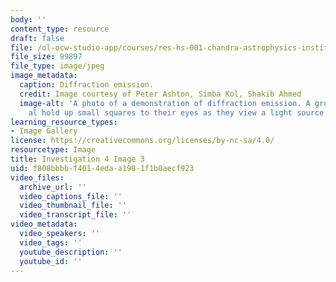 ```yaml
---
body: ''
content_type: resource
draft: false
file: /ol-ocw-studio-app/courses/res-hs-001-chandra-astrophysics-institute/mithfh_chandra_inv4_df_em.jpg
file_size: 99897
file_type: image/jpeg
image_metadata:
  caption: Diffraction emission.
  credit: Image courtesy of Peter Ashton, Simba Kol, Shakib Ahmed
  image-alt: 'A photo of a demonstration of diffraction emission. A group of people
    al hold up small squares to their eyes as they view a light source. '
learning_resource_types:
- Image Gallery
license: https://creativecommons.org/licenses/by-nc-sa/4.0/
resourcetype: Image
title: Investigation 4 Image 3
uid: f808bbbb-f401-4eda-a198-1f1b0aecf923
video_files:
  archive_url: ''
  video_captions_file: ''
  video_thumbnail_file: ''
  video_transcript_file: ''
video_metadata:
  video_speakers: ''
  video_tags: ''
  youtube_description: ''
  youtube_id: ''
---
```

